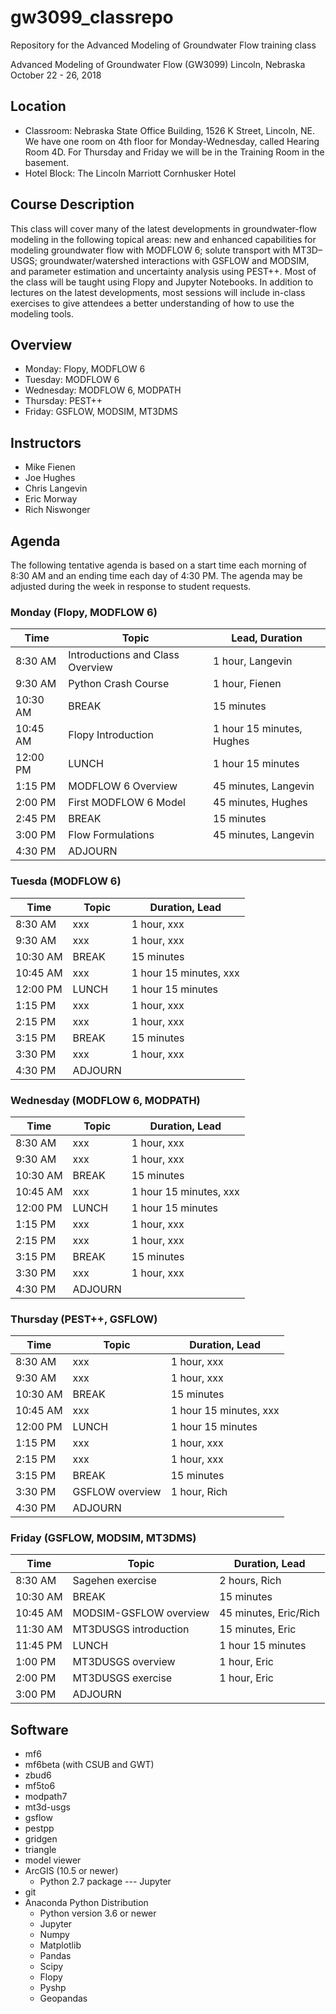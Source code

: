 # gw3099_classrepo
Repository for the Advanced Modeling of Groundwater Flow training class

Advanced Modeling of Groundwater Flow (GW3099)
Lincoln, Nebraska
October 22 - 26, 2018

## Location
* Classroom: Nebraska State Office Building, 1526 K Street, Lincoln, NE.  We have one room on 4th floor for Monday-Wednesday, called Hearing Room 4D.  For Thursday and Friday we will be in the Training Room in the basement.
* Hotel Block: The Lincoln Marriott Cornhusker Hotel

## Course Description
This class will cover many of the latest developments in groundwater-flow modeling in the following topical areas:  new and enhanced capabilities for modeling groundwater flow with MODFLOW 6; solute transport with MT3D–USGS;  groundwater/watershed interactions with GSFLOW and MODSIM, and parameter estimation and uncertainty analysis using PEST++. Most of the class will be taught using Flopy and Jupyter Notebooks.  In addition to lectures on the latest developments, most sessions will include in-class exercises to give attendees a better understanding of how to use the modeling tools.

## Overview
* Monday: Flopy, MODFLOW 6
* Tuesday: MODFLOW 6
* Wednesday: MODFLOW 6, MODPATH
* Thursday: PEST++
* Friday: GSFLOW, MODSIM, MT3DMS

## Instructors
* Mike Fienen
* Joe Hughes 
* Chris Langevin
* Eric Morway
* Rich Niswonger

## Agenda

The following tentative agenda is based on a start time each morning of 8:30 AM and an ending time each day of 4:30 PM.  The agenda may be adjusted during the week in response to student requests.

### Monday (Flopy, MODFLOW 6)

|Time      |Topic                            |Lead, Duration              |
|----------|---------------------------------|----------------------------|
|8:30 AM   |Introductions and Class Overview |1 hour, Langevin            |
|9:30 AM   |Python Crash Course              |1 hour, Fienen              |
|10:30 AM  |BREAK                            |15 minutes                  |
|10:45 AM  |Flopy Introduction               |1 hour 15 minutes, Hughes   |
|12:00 PM  |LUNCH                            |1 hour 15 minutes           |
|1:15 PM   |MODFLOW 6 Overview               |45 minutes, Langevin        |
|2:00 PM   |First MODFLOW 6 Model            |45 minutes, Hughes          |
|2:45 PM   |BREAK                            |15 minutes                  |
|3:00 PM   |Flow Formulations                |45 minutes, Langevin        |
|4:30 PM   |ADJOURN                          |                            |

### Tuesda (MODFLOW 6)

|Time       |Topic                  |Duration, Lead        |
|-----------|-----------------------|----------------------|
|8:30 AM	|xxx					|1 hour, xxx           |
|9:30 AM 	|xxx					|1 hour, xxx           |
|10:30 AM	|BREAK				    |15 minutes            |
|10:45 AM	|xxx					|1 hour 15 minutes, xxx|
|12:00 PM	|LUNCH				    |1 hour 15 minutes     |
|1:15 PM	|xxx					|1 hour, xxx           |
|2:15 PM	|xxx					|1 hour, xxx           |
|3:15 PM    |BREAK				    |15 minutes            |
|3:30 PM	|xxx					|1 hour, xxx           |
|4:30 PM	|ADJOURN                |                      |

### Wednesday (MODFLOW 6, MODPATH)

|Time       |Topic                  |Duration, Lead        |
|-----------|-----------------------|----------------------|
|8:30 AM	|xxx					|1 hour, xxx           |
|9:30 AM 	|xxx					|1 hour, xxx           |
|10:30 AM	|BREAK				    |15 minutes            |
|10:45 AM	|xxx					|1 hour 15 minutes, xxx|
|12:00 PM	|LUNCH				    |1 hour 15 minutes     |
|1:15 PM	|xxx					|1 hour, xxx           |
|2:15 PM	|xxx					|1 hour, xxx           |
|3:15 PM    |BREAK				    |15 minutes            |
|3:30 PM	|xxx					|1 hour, xxx           |
|4:30 PM	|ADJOURN                |                      |

### Thursday (PEST++, GSFLOW)

|Time       |Topic                  |Duration, Lead        |
|-----------|-----------------------|----------------------|
|8:30 AM	|xxx					|1 hour, xxx           |
|9:30 AM 	|xxx					|1 hour, xxx           |
|10:30 AM	|BREAK				    |15 minutes            |
|10:45 AM	|xxx					|1 hour 15 minutes, xxx|
|12:00 PM	|LUNCH				    |1 hour 15 minutes     |
|1:15 PM	|xxx					|1 hour, xxx           |
|2:15 PM	|xxx					|1 hour, xxx           |
|3:15 PM    |BREAK				    |15 minutes            |
|3:30 PM	|GSFLOW overview		|1 hour, Rich           |
|4:30 PM	|ADJOURN                |                      |

### Friday (GSFLOW, MODSIM, MT3DMS)

|Time       |Topic                  |Duration, Lead        |
|-----------|-----------------------|----------------------|
|8:30  AM	|Sagehen exercise					|2 hours, Rich         |
|10:30 AM	|BREAK				            |15 minutes            |
|10:45 AM	|MODSIM-GSFLOW overview		|45 minutes, Eric/Rich |
|11:30 AM	|MT3DUSGS introduction    |15 minutes, Eric      |
|11:45 PM	|LUNCH				            |1 hour 15 minutes     |
|1:00  PM	|MT3DUSGS	overview        |1 hour, Eric          |
|2:00  PM	|MT3DUSGS	exercise        |1 hour, Eric          |
|3:00  PM	|ADJOURN                  |                      |

## Software

* mf6
* mf6beta (with CSUB and GWT)
* zbud6
* mf5to6
* modpath7
* mt3d-usgs
* gsflow
* pestpp
* gridgen
* triangle
* model viewer
* ArcGIS (10.5 or newer)
    * Python 2.7 package --- Jupyter
* git
* Anaconda Python Distribution
    * Python version 3.6 or newer
    * Jupyter
    * Numpy
    * Matplotlib
    * Pandas
    * Scipy
    * Flopy
    * Pyshp
    * Geopandas

